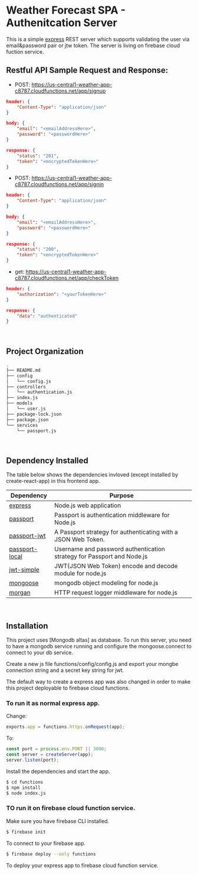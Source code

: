 # Weather Forecast SPA - Authenitcation Server 

This is a simple [express][express] REST server which supports validating the user via email&password pair or jtw token. The server is living on firebase cloud fuction service.


## Restful API Sample Request and Response:
* POST: https://us-central1-weather-app-c8787.cloudfunctions.net/app/signup
```json
header: {
	"Content-Type": "application/json"
}

body: {
	"email": "<emailAddressHere>",
	"password": "<passwordHere>"
}

response: {
	"status": "201",
	"token": "<encryptedTokenHere>"
}
```
* POST: https://us-central1-weather-app-c8787.cloudfunctions.net/app/signin
```json
header: {
	"Content-Type": "application/json"
}

body: {
	"email": "<emailAddressHere>",
	"password": "<passwordHere>"
}

response: {
	"status": "200",
	"token": "<encryptedTokenHere>"
}
```
* get: https://us-central1-weather-app-c8787.cloudfunctions.net/app/checkToken
```json
header: {
	"authorization": "<yourTokenHere>"
}

response: {
    "data": "authenticated"
}
```

<br>

## Project Organization

```bash
.
├── README.md
├── config
│   └── config.js
├── controllers
│   └── authentication.js
├── index.js
├── models
│   └── user.js
├── package-lock.json
├── package.json
└── services
    └── passport.js
```
<br>

## Dependency Installed

The table below shows the dependencies invloved (except installed by create-react-app) in this frontend app.


| Dependency |  Purpose |
| ------ | ------ |
| [express][express] | Node.js web application  |
| [passport][passport]  | Passport is authentication middleware for Node.js|
| [passport-jwt][jwt]  | A Passport strategy for authenticating with a JSON Web Token.|
| [passport-local][local] | Username and password authentication strategy for Passport and Node.js|
| [jwt-simple][jwt-simple] | JWT(JSON Web Token) encode and decode module for node.js |
| [mongoose][mongoose] |  mongodb object modeling for node.js |
| [morgan][morgan] | HTTP request logger middleware for node.js |

[//]: # (These are reference links used in the body of this note and get stripped out when the markdown processor does its job.)

   [express]: <https://expressjs.com>
   [passport]: <http://www.passportjs.org/>
   [jwt]: <http://www.passportjs.org/packages/passport-jwt>
   [local]: <https://github.com/jaredhanson/passport-local>
   [jwt-simple]: <https://www.npmjs.com/package/jwt-simple>
   [mongoose]: <https://mongoosejs.com/>
   [morgan]: <https://github.com/expressjs/morgan>

<br>

## Installation

This project uses [Mongodb altas] as database. To run this server, you need to have a mongodb service running and configure the mongoose.connect to connect to your db service. 

Create a new js file functions/config/config.js and export your mongbe connection string and a secret key string for jwt. 

The default way to create a express app was also changed in order to make this project deployable to firebase cloud functions.


### To run it as normal express app.
Change:
```javascript
exports.app = functions.https.onRequest(app);
```
To:
```javascript
const port = process.env.PORT || 3090;
const server = createServer(app);
server.listen(port);
```
Install the dependencies and start the app.
<br>

```sh
$ cd functions
$ npm install
$ node index.js
```
### TO run it on firebase cloud function service.

Make sure you have firebase CLI installed.
```sh
$ firebase init
```
To connect to your firebase app.
```sh
$ firebase deploy --only functions
```
To deploy your express app to firebase cloud function service.

